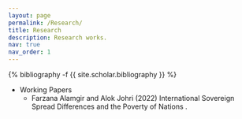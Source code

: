 ```yaml
---
layout: page
permalink: /Research/
title: Research
description: Research works.
nav: true
nav_order: 1
---
```

<!-- _pages/publications.md -->
<div class="publications">

{% bibliography -f {{ site.scholar.bibliography }} %}

</div>

- Working Papers
  - Farzana Alamgir and Alok Johri (2022)  International Sovereign Spread Differences and the Poverty of Nations .
